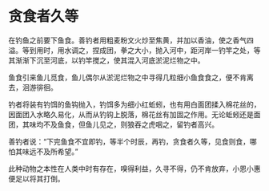 # 贪食者久等

在钓鱼之前要下鱼食。善钓者用粗麦粉文火炒至焦黄，并加以香油，使之香气四溢。等到用时，用水调之，捏成团，拳之大小，抛入河中，距河岸一钓竿之处，等其渐渐下沉至河底，以钓竿搅之，使其混入河底淤泥烂物之中。 

鱼食引来鱼儿觅食，鱼儿偶尔从淤泥烂物之中寻得几粒细小鱼食食之，便不肯离去，洄游徘徊。 

钓者将装有钓饵的鱼钩抛入，钓饵多为细小红蚯蚓，也有用白面团揉入棉花丝的，因面团入水略久易化，从而从钓钩上脱落，棉花丝有加固之作用。无论蚯蚓还是面团，其味均不及鱼食，但鱼儿见之，则狼吞之虎咽之，留钓者高兴。 

善钓者说：“下完鱼食不宜即钓，等半个时辰，再钓，贪食者久等，见食则食，哪怕其味远不及所希望。” 

此种动物之本性在人类中时有存在，嗅得利益，久寻不得，仍不肯放弃，小恩小惠便足以将其打倒。
